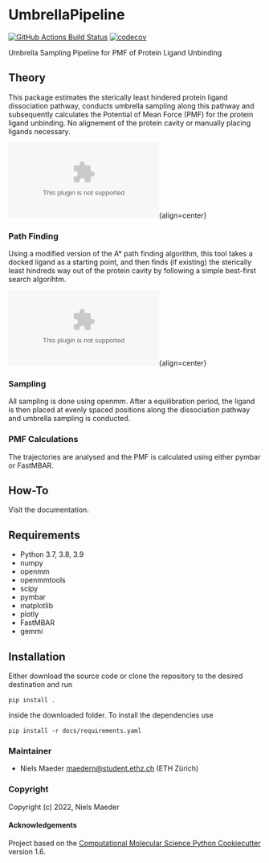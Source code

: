 UmbrellaPipeline
==============================
[//]: # (Badges)
[![GitHub Actions Build Status](https://github.com/nmaeder/UmbrellaPipeline/workflows/CI/badge.svg)](https://github.com/nmaeder/UmbrellaPipeline/actions?query=workflow%3ACI)
[![codecov](https://codecov.io/gh/nmaeder/UmbrellaPipeline/branch/master/graph/badge.svg)](https://codecov.io/gh/nmaeder/UmbrellaPipeline/branch/master)

Umbrella Sampling Pipeline for PMF of Protein Ligand Unbinding

## Theory

This package estimates the sterically least hindered protein ligand dissociation pathway, conducts umbrella sampling along this pathway and subsequently calculates the Potential of Mean Force (PMF) for the protein ligand unbinding. No alignement of the protein cavity or manually placing ligands necessary.

![main picture](./docs/_static/protein_with_dissociation.eps "Umbrella Sampling along generated path"){align=center}

### Path Finding
Using a modified version of the A* path finding algorithm, this tool takes a docked ligand as a starting point, and then finds (if existing) the sterically least hindreds way out of the protein cavity by following a simple best-first search algorihtm. 

![escape room algorithm](./docs/_static/escape_room_no_bottleneck.eps "2D schematic of how the generated paths look like"){align=center}

### Sampling

All sampling is done using openmm. After a equilibration period, the ligand is then placed at evenly spaced positions along the dissociation pathway and umbrella sampling is conducted.

### PMF Calculations

The trajectories are analysed and the PMF is calculated using either pymbar or FastMBAR.

## How-To

Visit the documentation.

## Requirements

- Python 3.7, 3.8, 3.9
- numpy
- openmm
- openmmtools
- scipy
- pymbar
- matplotlib
- plotly
- FastMBAR
- gemmi

## Installation
Either download the source code or clone the repository to the desired destination and run 
```
pip install .
```
inside the downloaded folder. To install the dependencies use
```
pip install -r docs/requirements.yaml
```

### Maintainer

- Niels Maeder <maedern@student.ethz.ch> (ETH Zürich)

### Copyright

Copyright (c) 2022, Niels Maeder

#### Acknowledgements
 
Project based on the 
[Computational Molecular Science Python Cookiecutter](https://github.com/molssi/cookiecutter-cms) version 1.6.
